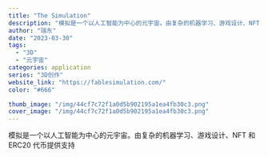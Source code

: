 ```yaml
---
title: "The Simulation"
description: "模拟是一个以人工智能为中心的元宇宙。由复杂的机器学习、游戏设计、NFT 和 ERC20 代币提供支持"
author: "瑞东"
date: "2023-03-30"
tags:
  - "3D"
  - "元宇宙"
categories: application
series: "3D创作"
website_link: "https://fablesimulation.com/"
color: "#666"

thumb_image: "/img/44cf7c72f1a0d5b902195a1ea4fb30c3.png"
cover_image: "/img/44cf7c72f1a0d5b902195a1ea4fb30c3.png"
---
```


模拟是一个以人工智能为中心的元宇宙。由复杂的机器学习、游戏设计、NFT 和 ERC20 代币提供支持